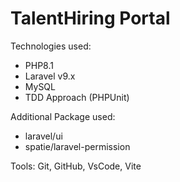 # TalentHiring Portal

Technologies used:
- PHP8.1
- Laravel v9.x
- MySQL
- TDD Approach (PHPUnit)

Additional Package used:
- laravel/ui
- spatie/laravel-permission


Tools: Git, GitHub, VsCode, Vite

